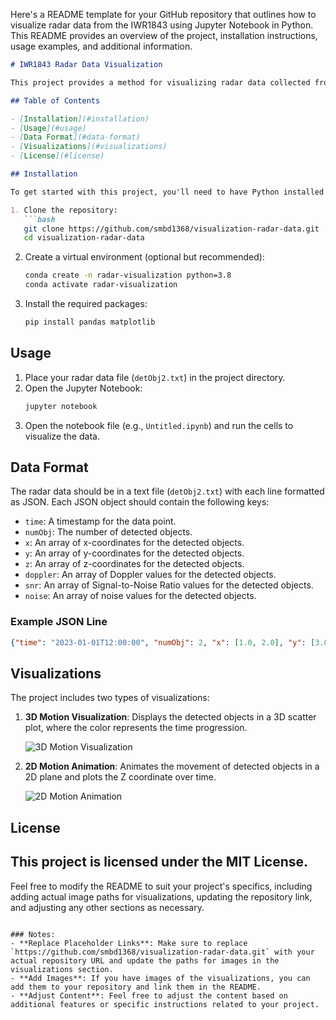 Here's a README template for your GitHub repository that outlines how to visualize radar data from the IWR1843 using Jupyter Notebook in Python. This README provides an overview of the project, installation instructions, usage examples, and additional information.

```markdown
# IWR1843 Radar Data Visualization

This project provides a method for visualizing radar data collected from the IWR1843 radar sensor using Python and Jupyter Notebook. The data is processed and visualized in both 3D and 2D formats, allowing for an intuitive understanding of the radar's detection capabilities over time.

## Table of Contents

- [Installation](#installation)
- [Usage](#usage)
- [Data Format](#data-format)
- [Visualizations](#visualizations)
- [License](#license)

## Installation

To get started with this project, you'll need to have Python installed on your system. You can use Anaconda or pip to manage your Python environment. Follow these steps to set up the environment:

1. Clone the repository:
   ```bash
   git clone https://github.com/smbd1368/visualization-radar-data.git
   cd visualization-radar-data
   ```

2. Create a virtual environment (optional but recommended):
   ```bash
   conda create -n radar-visualization python=3.8
   conda activate radar-visualization
   ```

3. Install the required packages:
   ```bash
   pip install pandas matplotlib
   ```

## Usage

1. Place your radar data file (`detObj2.txt`) in the project directory.
2. Open the Jupyter Notebook:
   ```bash
   jupyter notebook
   ```
3. Open the notebook file (e.g., `Untitled.ipynb`) and run the cells to visualize the data.

## Data Format

The radar data should be in a text file (`detObj2.txt`) with each line formatted as JSON. Each JSON object should contain the following keys:
- `time`: A timestamp for the data point.
- `numObj`: The number of detected objects.
- `x`: An array of x-coordinates for the detected objects.
- `y`: An array of y-coordinates for the detected objects.
- `z`: An array of z-coordinates for the detected objects.
- `doppler`: An array of Doppler values for the detected objects.
- `snr`: An array of Signal-to-Noise Ratio values for the detected objects.
- `noise`: An array of noise values for the detected objects.

### Example JSON Line
```json
{"time": "2023-01-01T12:00:00", "numObj": 2, "x": [1.0, 2.0], "y": [3.0, 4.0], "z": [5.0, 6.0], "doppler": [0.5, 0.6], "snr": [10, 12], "noise": [1, 1]}
```

## Visualizations

The project includes two types of visualizations:

1. **3D Motion Visualization**: Displays the detected objects in a 3D scatter plot, where the color represents the time progression.
   
   ![3D Motion Visualization](path_to_your_3d_visualization_image.png)

2. **2D Motion Animation**: Animates the movement of detected objects in a 2D plane and plots the Z coordinate over time.

   ![2D Motion Animation](path_to_your_2d_animation_image.gif)

## License

This project is licensed under the MIT License. 
---

Feel free to modify the README to suit your project's specifics, including adding actual image paths for visualizations, updating the repository link, and adjusting any other sections as necessary.
```

### Notes:
- **Replace Placeholder Links**: Make sure to replace `https://github.com/smbd1368/visualization-radar-data.git` with your actual repository URL and update the paths for images in the visualizations section.
- **Add Images**: If you have images of the visualizations, you can add them to your repository and link them in the README.
- **Adjust Content**: Feel free to adjust the content based on additional features or specific instructions related to your project.
